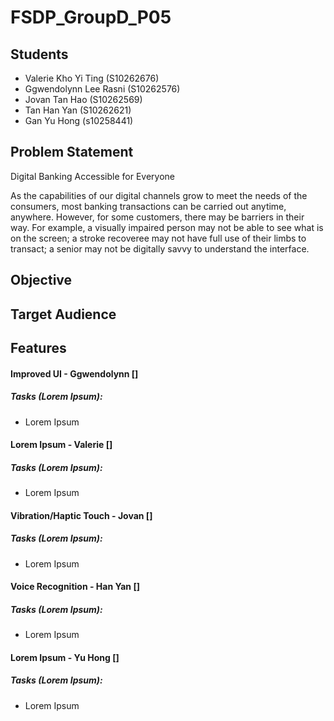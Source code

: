 # FSDP_GroupD_P05

## Students
  - Valerie Kho Yi Ting (S10262676)
  - Ggwendolynn Lee Rasni (S10262576)
  - Jovan Tan Hao (S10262569)
  - Tan Han Yan (S10262621)
  - Gan Yu Hong (s10258441)

## Problem Statement
Digital Banking Accessible for Everyone

  As the capabilities of our digital channels grow to meet the needs of the consumers, most banking transactions can be carried out anytime, anywhere. However, for some customers, there may be barriers in their way.
  For example, a visually impaired person may not be able to see what is on the screen; a stroke recoveree may not have full use of their limbs to transact; a senior may not be digitally savvy to understand the interface.

## Objective

## Target Audience

## Features
#### Improved UI - Ggwendolynn []
##### Tasks (Lorem Ipsum):
 - Lorem Ipsum

 #### Lorem Ipsum - Valerie []
##### Tasks (Lorem Ipsum):
 - Lorem Ipsum

 #### Vibration/Haptic Touch - Jovan []
##### Tasks (Lorem Ipsum):
 - Lorem Ipsum

 #### Voice Recognition - Han Yan []
##### Tasks (Lorem Ipsum):
 - Lorem Ipsum

 #### Lorem Ipsum - Yu Hong []
##### Tasks (Lorem Ipsum):
 - Lorem Ipsum


